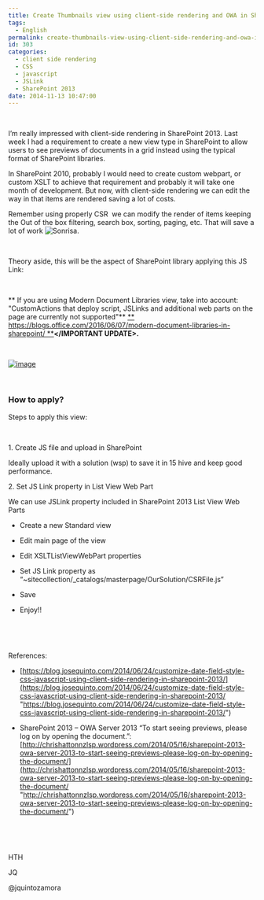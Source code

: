 ```yaml
---
title: Create Thumbnails view using client-side rendering and OWA in SharePoint 2013
tags:
  - English
permalink: create-thumbnails-view-using-client-side-rendering-and-owa-in-sharepoint-2013
id: 303
categories:
  - client side rendering
  - CSS
  - javascript
  - JSLink
  - SharePoint 2013
date: 2014-11-13 10:47:00
---
```


&nbsp;

I’m really impressed with client-side rendering in SharePoint 2013\. Last week I had a requirement to create a new view type in SharePoint to allow users to see previews of documents in a grid instead using the typical format of SharePoint libraries.

In SharePoint 2010, probably I would need to create custom webpart, or custom XSLT to achieve that requirement and probably it will take one month of development. But now, with client-side rendering we can edit the way in that items are rendered saving a lot of costs.

Remember using properly CSR  we can modify the render of items keeping the Out of the box filtering, search box, sorting, paging, etc. That will save a lot of work ![Sonrisa](https://blog.josequinto.com/wp-content/uploads/2014/11/wlEmoticon-smile.png).

&nbsp;

Theory aside, this will be the aspect of SharePoint library applying this JS Link:

&nbsp;

**<IMPORTANT UPDATE>**
** If you are using Modern Document Libraries view, take into account: "CustomActions that deploy script, JSLinks and additional web parts on the page are currently not supported"**
[** https://blogs.office.com/2016/06/07/modern-document-libraries-in-sharepoint/
**](https://blogs.office.com/2016/06/07/modern-document-libraries-in-sharepoint/)**</IMPORTANT UPDATE>.**

&nbsp;

[![image](https://blog.josequinto.com/wp-content/uploads/2014/11/image_thumb7.png "image")](https://blog.josequinto.com/wp-content/uploads/2014/11/image7.png)

&nbsp;

### How to apply?

Steps to apply this view:

&nbsp;

1\. Create JS file and upload in SharePoint

Ideally upload it with a solution (wsp) to save it in 15 hive and keep good performance.

<script src="https://gist.github.com/jquintozamora/14905bc261f2d0e64112.js"></script>

2\. Set JS Link property in List View Web Part

We can use JSLink property included in SharePoint 2013 List View Web Parts

- Create a new Standard view

- Edit main page of the view

- Edit XSLTListViewWebPart properties

- Set JS Link property as “~sitecollection/_catalogs/masterpage/OurSolution/CSRFile.js”

- Save

- Enjoy!!

&nbsp;

&nbsp;

References:

- [https://blog.josequinto.com/2014/06/24/customize-date-field-style-css-javascript-using-client-side-rendering-in-sharepoint-2013/](https://blog.josequinto.com/2014/06/24/customize-date-field-style-css-javascript-using-client-side-rendering-in-sharepoint-2013/ "https://blog.josequinto.com/2014/06/24/customize-date-field-style-css-javascript-using-client-side-rendering-in-sharepoint-2013/")

- SharePoint 2013 – OWA Server 2013 “To start seeing previews, please log on by opening the document.”: [http://chrishattonnzlsp.wordpress.com/2014/05/16/sharepoint-2013-owa-server-2013-to-start-seeing-previews-please-log-on-by-opening-the-document/](http://chrishattonnzlsp.wordpress.com/2014/05/16/sharepoint-2013-owa-server-2013-to-start-seeing-previews-please-log-on-by-opening-the-document/ "http://chrishattonnzlsp.wordpress.com/2014/05/16/sharepoint-2013-owa-server-2013-to-start-seeing-previews-please-log-on-by-opening-the-document/")

&nbsp;

&nbsp;

HTH

JQ

@jquintozamora